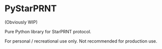 # PyStarPRNT

(Obviously WIP)

Pure Python library for StarPRNT protocol.

For personal / recreational use only. Not recommended for production use.
